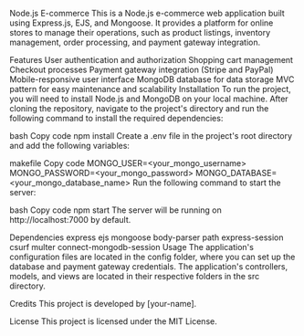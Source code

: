 Node.js E-commerce
This is a Node.js e-commerce web application built using Express.js, EJS, and Mongoose. It provides a platform for online stores to manage their operations, such as product listings, inventory management, order processing, and payment gateway integration.

Features
User authentication and authorization
Shopping cart management
Checkout processes
Payment gateway integration (Stripe and PayPal)
Mobile-responsive user interface
MongoDB database for data storage
MVC pattern for easy maintenance and scalability
Installation
To run the project, you will need to install Node.js and MongoDB on your local machine. After cloning the repository, navigate to the project's directory and run the following command to install the required dependencies:

bash
Copy code
npm install
Create a .env file in the project's root directory and add the following variables:

makefile
Copy code
MONGO_USER=<your_mongo_username>
MONGO_PASSWORD=<your_mongo_password>
MONGO_DATABASE=<your_mongo_database_name>
Run the following command to start the server:

bash
Copy code
npm start
The server will be running on http://localhost:7000 by default.

Dependencies
express
ejs
mongoose
body-parser
path
express-session
csurf
multer
connect-mongodb-session
Usage
The application's configuration files are located in the config folder, where you can set up the database and payment gateway credentials. The application's controllers, models, and views are located in their respective folders in the src directory.

Credits
This project is developed by [your-name].

License
This project is licensed under the MIT License.

